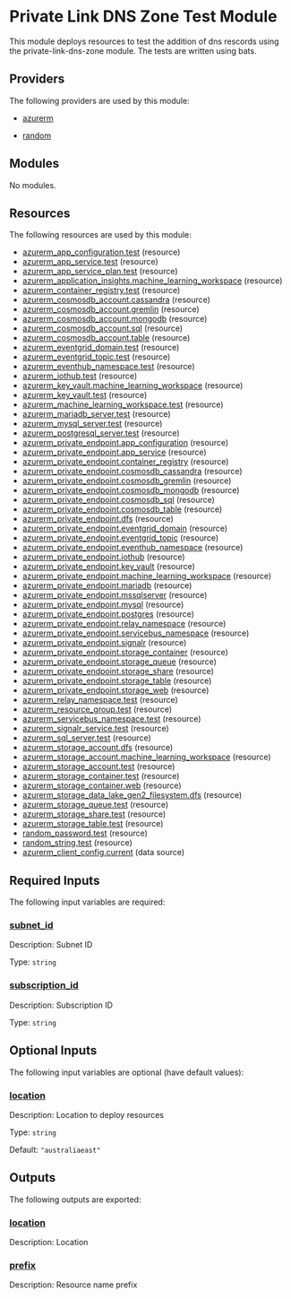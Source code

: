 # Private Link DNS Zone Test Module

This module deploys resources to test the addition of dns rescords using the private-link-dns-zone module. The tests are written using bats.

## Providers

The following providers are used by this module:

- <a name="provider_azurerm"></a> [azurerm](#provider_azurerm)

- <a name="provider_random"></a> [random](#provider_random)

## Modules

No modules.

## Resources

The following resources are used by this module:

- [azurerm_app_configuration.test](https://registry.terraform.io/providers/hashicorp/azurerm/latest/docs/resources/app_configuration) (resource)
- [azurerm_app_service.test](https://registry.terraform.io/providers/hashicorp/azurerm/latest/docs/resources/app_service) (resource)
- [azurerm_app_service_plan.test](https://registry.terraform.io/providers/hashicorp/azurerm/latest/docs/resources/app_service_plan) (resource)
- [azurerm_application_insights.machine_learning_workspace](https://registry.terraform.io/providers/hashicorp/azurerm/latest/docs/resources/application_insights) (resource)
- [azurerm_container_registry.test](https://registry.terraform.io/providers/hashicorp/azurerm/latest/docs/resources/container_registry) (resource)
- [azurerm_cosmosdb_account.cassandra](https://registry.terraform.io/providers/hashicorp/azurerm/latest/docs/resources/cosmosdb_account) (resource)
- [azurerm_cosmosdb_account.gremlin](https://registry.terraform.io/providers/hashicorp/azurerm/latest/docs/resources/cosmosdb_account) (resource)
- [azurerm_cosmosdb_account.mongodb](https://registry.terraform.io/providers/hashicorp/azurerm/latest/docs/resources/cosmosdb_account) (resource)
- [azurerm_cosmosdb_account.sql](https://registry.terraform.io/providers/hashicorp/azurerm/latest/docs/resources/cosmosdb_account) (resource)
- [azurerm_cosmosdb_account.table](https://registry.terraform.io/providers/hashicorp/azurerm/latest/docs/resources/cosmosdb_account) (resource)
- [azurerm_eventgrid_domain.test](https://registry.terraform.io/providers/hashicorp/azurerm/latest/docs/resources/eventgrid_domain) (resource)
- [azurerm_eventgrid_topic.test](https://registry.terraform.io/providers/hashicorp/azurerm/latest/docs/resources/eventgrid_topic) (resource)
- [azurerm_eventhub_namespace.test](https://registry.terraform.io/providers/hashicorp/azurerm/latest/docs/resources/eventhub_namespace) (resource)
- [azurerm_iothub.test](https://registry.terraform.io/providers/hashicorp/azurerm/latest/docs/resources/iothub) (resource)
- [azurerm_key_vault.machine_learning_workspace](https://registry.terraform.io/providers/hashicorp/azurerm/latest/docs/resources/key_vault) (resource)
- [azurerm_key_vault.test](https://registry.terraform.io/providers/hashicorp/azurerm/latest/docs/resources/key_vault) (resource)
- [azurerm_machine_learning_workspace.test](https://registry.terraform.io/providers/hashicorp/azurerm/latest/docs/resources/machine_learning_workspace) (resource)
- [azurerm_mariadb_server.test](https://registry.terraform.io/providers/hashicorp/azurerm/latest/docs/resources/mariadb_server) (resource)
- [azurerm_mysql_server.test](https://registry.terraform.io/providers/hashicorp/azurerm/latest/docs/resources/mysql_server) (resource)
- [azurerm_postgresql_server.test](https://registry.terraform.io/providers/hashicorp/azurerm/latest/docs/resources/postgresql_server) (resource)
- [azurerm_private_endpoint.app_configuration](https://registry.terraform.io/providers/hashicorp/azurerm/latest/docs/resources/private_endpoint) (resource)
- [azurerm_private_endpoint.app_service](https://registry.terraform.io/providers/hashicorp/azurerm/latest/docs/resources/private_endpoint) (resource)
- [azurerm_private_endpoint.container_registry](https://registry.terraform.io/providers/hashicorp/azurerm/latest/docs/resources/private_endpoint) (resource)
- [azurerm_private_endpoint.cosmosdb_cassandra](https://registry.terraform.io/providers/hashicorp/azurerm/latest/docs/resources/private_endpoint) (resource)
- [azurerm_private_endpoint.cosmosdb_gremlin](https://registry.terraform.io/providers/hashicorp/azurerm/latest/docs/resources/private_endpoint) (resource)
- [azurerm_private_endpoint.cosmosdb_mongodb](https://registry.terraform.io/providers/hashicorp/azurerm/latest/docs/resources/private_endpoint) (resource)
- [azurerm_private_endpoint.cosmosdb_sql](https://registry.terraform.io/providers/hashicorp/azurerm/latest/docs/resources/private_endpoint) (resource)
- [azurerm_private_endpoint.cosmosdb_table](https://registry.terraform.io/providers/hashicorp/azurerm/latest/docs/resources/private_endpoint) (resource)
- [azurerm_private_endpoint.dfs](https://registry.terraform.io/providers/hashicorp/azurerm/latest/docs/resources/private_endpoint) (resource)
- [azurerm_private_endpoint.eventgrid_domain](https://registry.terraform.io/providers/hashicorp/azurerm/latest/docs/resources/private_endpoint) (resource)
- [azurerm_private_endpoint.eventgrid_topic](https://registry.terraform.io/providers/hashicorp/azurerm/latest/docs/resources/private_endpoint) (resource)
- [azurerm_private_endpoint.eventhub_namespace](https://registry.terraform.io/providers/hashicorp/azurerm/latest/docs/resources/private_endpoint) (resource)
- [azurerm_private_endpoint.iothub](https://registry.terraform.io/providers/hashicorp/azurerm/latest/docs/resources/private_endpoint) (resource)
- [azurerm_private_endpoint.key_vault](https://registry.terraform.io/providers/hashicorp/azurerm/latest/docs/resources/private_endpoint) (resource)
- [azurerm_private_endpoint.machine_learning_workspace](https://registry.terraform.io/providers/hashicorp/azurerm/latest/docs/resources/private_endpoint) (resource)
- [azurerm_private_endpoint.mariadb](https://registry.terraform.io/providers/hashicorp/azurerm/latest/docs/resources/private_endpoint) (resource)
- [azurerm_private_endpoint.mssqlserver](https://registry.terraform.io/providers/hashicorp/azurerm/latest/docs/resources/private_endpoint) (resource)
- [azurerm_private_endpoint.mysql](https://registry.terraform.io/providers/hashicorp/azurerm/latest/docs/resources/private_endpoint) (resource)
- [azurerm_private_endpoint.postgres](https://registry.terraform.io/providers/hashicorp/azurerm/latest/docs/resources/private_endpoint) (resource)
- [azurerm_private_endpoint.relay_namespace](https://registry.terraform.io/providers/hashicorp/azurerm/latest/docs/resources/private_endpoint) (resource)
- [azurerm_private_endpoint.servicebus_namespace](https://registry.terraform.io/providers/hashicorp/azurerm/latest/docs/resources/private_endpoint) (resource)
- [azurerm_private_endpoint.signalr](https://registry.terraform.io/providers/hashicorp/azurerm/latest/docs/resources/private_endpoint) (resource)
- [azurerm_private_endpoint.storage_container](https://registry.terraform.io/providers/hashicorp/azurerm/latest/docs/resources/private_endpoint) (resource)
- [azurerm_private_endpoint.storage_queue](https://registry.terraform.io/providers/hashicorp/azurerm/latest/docs/resources/private_endpoint) (resource)
- [azurerm_private_endpoint.storage_share](https://registry.terraform.io/providers/hashicorp/azurerm/latest/docs/resources/private_endpoint) (resource)
- [azurerm_private_endpoint.storage_table](https://registry.terraform.io/providers/hashicorp/azurerm/latest/docs/resources/private_endpoint) (resource)
- [azurerm_private_endpoint.storage_web](https://registry.terraform.io/providers/hashicorp/azurerm/latest/docs/resources/private_endpoint) (resource)
- [azurerm_relay_namespace.test](https://registry.terraform.io/providers/hashicorp/azurerm/latest/docs/resources/relay_namespace) (resource)
- [azurerm_resource_group.test](https://registry.terraform.io/providers/hashicorp/azurerm/latest/docs/resources/resource_group) (resource)
- [azurerm_servicebus_namespace.test](https://registry.terraform.io/providers/hashicorp/azurerm/latest/docs/resources/servicebus_namespace) (resource)
- [azurerm_signalr_service.test](https://registry.terraform.io/providers/hashicorp/azurerm/latest/docs/resources/signalr_service) (resource)
- [azurerm_sql_server.test](https://registry.terraform.io/providers/hashicorp/azurerm/latest/docs/resources/sql_server) (resource)
- [azurerm_storage_account.dfs](https://registry.terraform.io/providers/hashicorp/azurerm/latest/docs/resources/storage_account) (resource)
- [azurerm_storage_account.machine_learning_workspace](https://registry.terraform.io/providers/hashicorp/azurerm/latest/docs/resources/storage_account) (resource)
- [azurerm_storage_account.test](https://registry.terraform.io/providers/hashicorp/azurerm/latest/docs/resources/storage_account) (resource)
- [azurerm_storage_container.test](https://registry.terraform.io/providers/hashicorp/azurerm/latest/docs/resources/storage_container) (resource)
- [azurerm_storage_container.web](https://registry.terraform.io/providers/hashicorp/azurerm/latest/docs/resources/storage_container) (resource)
- [azurerm_storage_data_lake_gen2_filesystem.dfs](https://registry.terraform.io/providers/hashicorp/azurerm/latest/docs/resources/storage_data_lake_gen2_filesystem) (resource)
- [azurerm_storage_queue.test](https://registry.terraform.io/providers/hashicorp/azurerm/latest/docs/resources/storage_queue) (resource)
- [azurerm_storage_share.test](https://registry.terraform.io/providers/hashicorp/azurerm/latest/docs/resources/storage_share) (resource)
- [azurerm_storage_table.test](https://registry.terraform.io/providers/hashicorp/azurerm/latest/docs/resources/storage_table) (resource)
- [random_password.test](https://registry.terraform.io/providers/hashicorp/random/latest/docs/resources/password) (resource)
- [random_string.test](https://registry.terraform.io/providers/hashicorp/random/latest/docs/resources/string) (resource)
- [azurerm_client_config.current](https://registry.terraform.io/providers/hashicorp/azurerm/latest/docs/data-sources/client_config) (data source)

## Required Inputs

The following input variables are required:

### <a name="input_subnet_id"></a> [subnet_id](#input_subnet_id)

Description: Subnet ID

Type: `string`

### <a name="input_subscription_id"></a> [subscription_id](#input_subscription_id)

Description: Subscription ID

Type: `string`

## Optional Inputs

The following input variables are optional (have default values):

### <a name="input_location"></a> [location](#input_location)

Description: Location to deploy resources

Type: `string`

Default: `"australiaeast"`

## Outputs

The following outputs are exported:

### <a name="output_location"></a> [location](#output_location)

Description: Location

### <a name="output_prefix"></a> [prefix](#output_prefix)

Description: Resource name prefix
